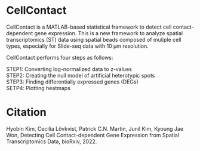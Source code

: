 # CellContact
CellContact is a MATLAB-based statistical framework to detect cell contact-dependent gene expression. This is a new framework to analyze spatial transcriptomics (ST) data using spatial beads composed of muliple cell types, especially for Slide-seq data with 10 µm resolution.

CellContact performs four steps as follows:

STEP1: Converting log-normalized data to z-values<br>
STEP2: Creating the null model of artificial heterotypic spots<br>
STEP3: Finding differentially expressed genes (DEGs)<br>
SETP4: Plotting heatmaps<br>


# Citation
Hyobin Kim, Cecilia Lövkvist, Patrick C.N. Martin, Junil Kim, Kyoung Jae Won, Detecting Cell Contact-dependent Gene Expression from Spatial Transcriptomics Data, bioRxiv, 2022.